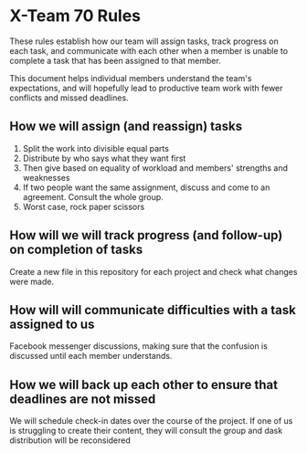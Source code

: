# X-Team 70 Rules

These rules establish how our team will assign tasks,
track progress on each task, and communicate with each other 
when a member is unable to complete a task that has been assigned to that member.

This document helps individual members understand the team's expectations,
and will hopefully lead to productive team work with fewer conflicts
and missed deadlines.

## How we will assign (and reassign) tasks
  1. Split the work into divisible equal parts
  2. Distribute by who says what they want first
  3. Then give based on equality of workload and members' strengths and weaknesses
  4. If two people want the same assignment, discuss and come to an agreement. Consult the whole group.
  5. Worst case, rock paper scissors


## How will we will track progress (and follow-up) on completion of tasks

Create a new file in this repository for each project and check what changes were made.


## How will will communicate difficulties with a task assigned to us

Facebook messenger discussions, making sure that the confusion is discussed until each member understands.

## How we will back up each other to ensure that deadlines are not missed

We will schedule check-in dates over the course of the project. If one of us is struggling to create their content, they will consult the 
group and dask distribution will be reconsidered



